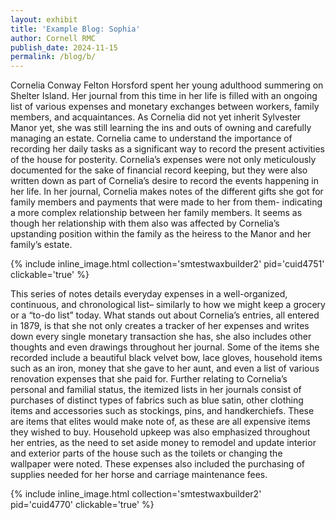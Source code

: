 ```yaml
---
layout: exhibit
title: 'Example Blog: Sophia'
author: Cornell RMC
publish_date: 2024-11-15
permalink: /blog/b/
---
```


Cornelia Conway Felton Horsford spent her young adulthood summering on Shelter Island.  Her journal from this time in her life is filled with an ongoing list of various expenses and monetary exchanges between workers, family members, and acquaintances.  As Cornelia did not yet inherit Sylvester Manor yet, she was still learning the ins and outs of owning and carefully managing an estate.  Cornelia came to understand the importance of recording her daily tasks as a significant way to record the present activities of the house for posterity.  Cornelia’s expenses were not only meticulously documented for the sake of financial record keeping, but they were also written down as part of Cornelia’s desire to record the events happening in her life.  In her journal, Cornelia makes notes of the different gifts she got for family members and payments that were made to her from them- indicating a more complex relationship between her family members.  It seems as though her relationship with them also was affected by Cornelia’s upstanding position within the family as the heiress to the Manor and her family’s estate.  

{% include inline_image.html collection='smtestwaxbuilder2' pid='cuid4751' clickable='true' %}

This series of notes details everyday expenses in a well-organized, continuous, and chronological list– similarly to how we might keep a grocery or a “to-do list” today. What stands out about Cornelia’s entries, all entered in 1879, is that she not only creates a tracker of her expenses and writes down every single monetary transaction she has, she also includes other thoughts and even drawings throughout her journal. Some of the items she recorded include a beautiful black velvet bow, lace gloves, household items such as an iron, money that she gave to her aunt, and even a list of various renovation expenses that she paid for.  Further relating to Cornelia’s personal and familial status, the itemized lists in her journals consist of purchases of distinct types of fabrics such as blue satin, other clothing items and accessories such as stockings, pins, and handkerchiefs.  These are items that elites would make note of, as these are all expensive items they wished to buy.  Household upkeep was also emphasized throughout her entries, as the need to set aside money to remodel and update interior and exterior parts of the house such as the toilets or changing the wallpaper were noted.  These expenses also included the purchasing of supplies needed for her horse and carriage maintenance fees.

{% include inline_image.html collection='smtestwaxbuilder2' pid='cuid4770' clickable='true' %}

